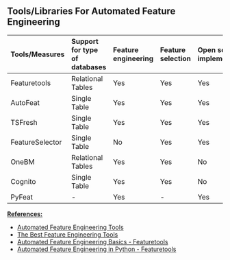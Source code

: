 ## Tools/Libraries For Automated Feature Engineering

| Tools/Measures  | Support for type of databases | Feature engineering | Feature selection | Open source implementation | Support for time series |
| --------------- |:----------------------------- |:------------------- |:----------------- |:-------------------------- |:----------------------- |
| Featuretools    | Relational Tables             | Yes                 | Yes               | Yes                        | Yes                     |
| AutoFeat        | Single Table                  | Yes                 | Yes               | Yes                        | No                      |
| TSFresh         | Single Table                  | Yes                 | Yes               | Yes                        | Yes                     |
| FeatureSelector | Single Table                  | No                  | Yes               | Yes                        | No                      |
| OneBM           | Relational Tables             | Yes                 | Yes               | No                         | Yes                     |
| Cognito         | Single Table                  | Yes                 | Yes               | No                         | No                      |
| PyFeat          | -                             | Yes                 | -                 | Yes                        | No                      |


<ins>**References:**</ins>
- [Automated Feature Engineering Tools](https://medium.com/analytics-vidhya/automated-feature-engineering-tools-44d00be56e3a)
- [The Best Feature Engineering Tools](https://neptune.ai/blog/feature-engineering-tools)
- [Automated Feature Engineering Basics - Featuretools](https://www.kaggle.com/code/willkoehrsen/automated-feature-engineering-basics)
- [Automated Feature Engineering in Python - Featuretools](https://towardsdatascience.com/automated-feature-engineering-in-python-99baf11cc219)
